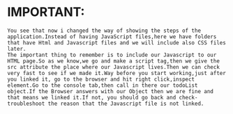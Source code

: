 IMPORTANT:
=========================================================
	You see that now i changed the way of showing the steps of the application.Instead of having JavaScript files,here we have folders that have Html and Javascript files and we will include also CSS files later.
	The important thing to remember is to include our Javascript to our HTML page.So as we know,we go and make a script tag,then we give the src attribute the place where our Javascript lives.Then we can check very fast to see if we made it.Way before you start working,just after you linked it, go to the browser and hit right click,inspect element.Go to the console tab,then call in there our todoList object.If the Browser answers with our Object then we are fine and that means we linked it.If not, you should go back and check-troubleshoot the reason that the Javascript file is not linked.